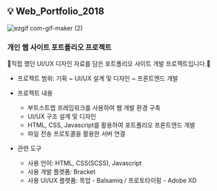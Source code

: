 ## :bulb: Web_Portfolio_2018

![ezgif com-gif-maker (2)](https://user-images.githubusercontent.com/23302973/102874928-7c7ff880-4486-11eb-97af-a841a43f8104.gif)

### 개인 웹 사이트 포트폴리오 프로젝트

:art:직접 했던 UI/UX 디자인 자료를 담은 포트폴리오 사이트 개발 프로젝트입니다.:art:

* 프로젝트 범위: 기획 ~ UI/UX 설계 및 디자인 ~ 프론트엔드 개발

* 프로젝트 내용
  - 부트스트랩 프레임워크를 사용하여 웹 개발 환경 구축
  - UI/UX 구조 설계 및 디자인
  - HTML, CSS, Javascript를 활용하여 포트폴리오 프론트엔드 개발
  - 파일 전송 프로토콜을 활용한 서버 연결

* 관련 도구
  - 사용 언어: HTML, CSS(SCSS), Javascript
  - 사용 개발 플랫폼: Bracket
  - 사용 UI/UX 플랫폼: 목업 - Balsamiq / 프로토타이핑 - Adobe XD
